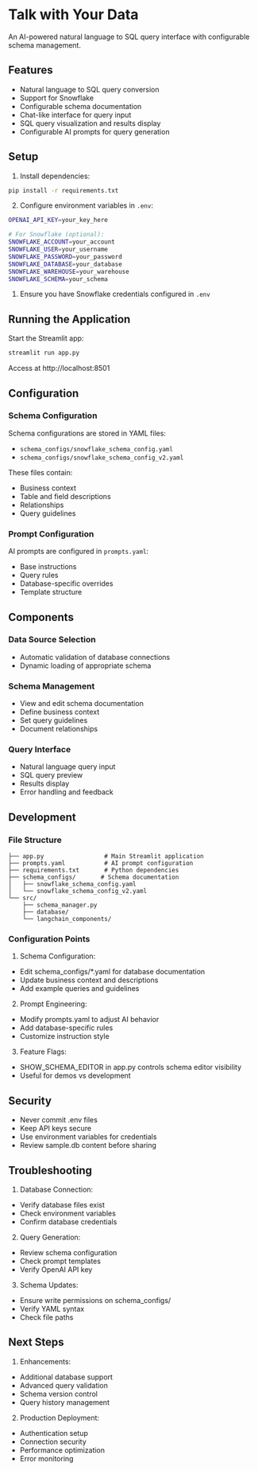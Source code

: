 # Talk with Your Data

An AI-powered natural language to SQL query interface with configurable schema management.

## Features

- Natural language to SQL query conversion
- Support for Snowflake
- Configurable schema documentation
- Chat-like interface for query input
- SQL query visualization and results display
- Configurable AI prompts for query generation

## Setup

1. Install dependencies:
```bash
pip install -r requirements.txt
```

2. Configure environment variables in `.env`:
```bash
OPENAI_API_KEY=your_key_here

# For Snowflake (optional):
SNOWFLAKE_ACCOUNT=your_account
SNOWFLAKE_USER=your_username
SNOWFLAKE_PASSWORD=your_password
SNOWFLAKE_DATABASE=your_database
SNOWFLAKE_WAREHOUSE=your_warehouse
SNOWFLAKE_SCHEMA=your_schema
```

1. Ensure you have Snowflake credentials configured in `.env`

## Running the Application

Start the Streamlit app:
```bash
streamlit run app.py
```

Access at http://localhost:8501

## Configuration

### Schema Configuration
Schema configurations are stored in YAML files:
- `schema_configs/snowflake_schema_config.yaml`
- `schema_configs/snowflake_schema_config_v2.yaml`

These files contain:
- Business context
- Table and field descriptions
- Relationships
- Query guidelines

### Prompt Configuration
AI prompts are configured in `prompts.yaml`:
- Base instructions
- Query rules
- Database-specific overrides
- Template structure

## Components

### Data Source Selection
- Automatic validation of database connections
- Dynamic loading of appropriate schema

### Schema Management
- View and edit schema documentation
- Define business context
- Set query guidelines
- Document relationships

### Query Interface
- Natural language query input
- SQL query preview
- Results display
- Error handling and feedback

## Development

### File Structure
```
├── app.py                 # Main Streamlit application
├── prompts.yaml           # AI prompt configuration
├── requirements.txt       # Python dependencies
├── schema_configs/       # Schema documentation
│   ├── snowflake_schema_config.yaml
│   └── snowflake_schema_config_v2.yaml
└── src/
    ├── schema_manager.py
    ├── database/
    └── langchain_components/
```

### Configuration Points

1. Schema Configuration:
- Edit schema_configs/*.yaml for database documentation
- Update business context and descriptions
- Add example queries and guidelines

2. Prompt Engineering:
- Modify prompts.yaml to adjust AI behavior
- Add database-specific rules
- Customize instruction style

3. Feature Flags:
- SHOW_SCHEMA_EDITOR in app.py controls schema editor visibility
- Useful for demos vs development

## Security

- Never commit .env files
- Keep API keys secure
- Use environment variables for credentials
- Review sample.db content before sharing

## Troubleshooting

1. Database Connection:
- Verify database files exist
- Check environment variables
- Confirm database credentials

2. Query Generation:
- Review schema configuration
- Check prompt templates
- Verify OpenAI API key

3. Schema Updates:
- Ensure write permissions on schema_configs/
- Verify YAML syntax
- Check file paths

## Next Steps

1. Enhancements:
- Additional database support
- Advanced query validation
- Schema version control
- Query history management

2. Production Deployment:
- Authentication setup
- Connection security
- Performance optimization
- Error monitoring
